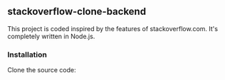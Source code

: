 ## stackoverflow-clone-backend
This project is coded inspired by the features of stackoverflow.com. It's completely written in Node.js.

### Installation
Clone the source code:
